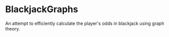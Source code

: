 # BlackjackGraphs
An attempt to efficiently calculate the player's odds in blackjack using graph theory.

